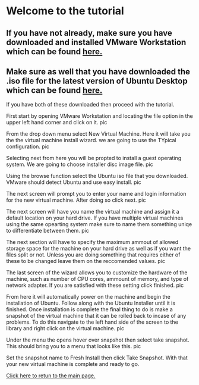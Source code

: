 # Welcome to the tutorial
## If you have not already, make sure you have downloaded and installed VMware Workstation which can be found [here.](https://www.vmware.com/products/workstation-pro.html)
## Make sure as well that you have downloaded the .iso file for the latest version of Ubuntu Desktop which can be found [here.](https://ubuntu.com/download/desktop)

If you have both of these downloaded then proceed with the tutorial.

First start by opening VMware Workstation and locating the file option in the upper left hand corner and click on it.
pic

From the drop down menu select New Virtual Machine.
Here it will take you the the virtual machine install wizard.
we are going to use the TYpical configuration.
pic

Selecting next from here you will be propted to install a guest operating system. 
We are going to choose installer disc image file.
pic

Using the browse function select the Ubuntu iso file that you downloaded.
VMware should detect Ubuntu and use easy install.
pic

The next screen will prompt you to enter your name and login information for the new virtual machine.
After doing so click next.
pic

The next screen will have you name the virtual machine and assign it a default location on your hard drive.
If you have multiple virtual machines using the same opearting system make sure to name them something uniqe to differentiate between them.
pic

The next section will have to specify the maximum ammout of allowed storage space for the machine on your hard drive as well as if you want the files split or not.
Unless you are doing something that requires either of these to be changed leave them on the reccomended values.
pic

The last screen of the wizard allows you to customize the hardware of the machine, such as number of CPU cores, ammount of memory, and type of network adapter.
If you are satisfied with these setting click finished.
pic

From here it will automatically power on the machine and begin the installation of Ubuntu.
Follow along with the Ubuntu Installer until it is finished.
Once installation is complete the final thing to do is make a snapshot of the virtual machine that it can be rolled back to incase of any problems.
To do this navigate to the left hand side of the screen to the library and right click on the virtual machine.
pic

Under the menu the opens hover over snapshot then select take snapshot.
This should bring you to a menu that looks like this.
pic

Set the snapshot name to Fresh Install then click Take Snapshot.
With that your new virtual machine is complete and ready to go.

[Click here to retun to the main page.](README.md)
